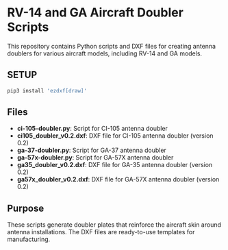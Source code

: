# RV-14 and GA Aircraft Doubler Scripts

This repository contains Python scripts and DXF files for creating antenna doublers for various aircraft models, including RV-14 and GA models.

## SETUP

```bash
pip3 install 'ezdxf[draw]'
```

## Files

- **ci-105-doubler.py**: Script for CI-105 antenna doubler
- **ci105_doubler_v0.2.dxf**: DXF file for CI-105 antenna doubler (version 0.2)
- **ga-37-doubler.py**: Script for GA-37 antenna doubler
- **ga-57x-doubler.py**: Script for GA-57X antenna doubler
- **ga35_doubler_v0.2.dxf**: DXF file for GA-35 antenna doubler (version 0.2)
- **ga57x_doubler_v0.2.dxf**: DXF file for GA-57X antenna doubler (version 0.2)

## Purpose

These scripts generate doubler plates that reinforce the aircraft skin around antenna installations. The DXF files are ready-to-use templates for manufacturing.
